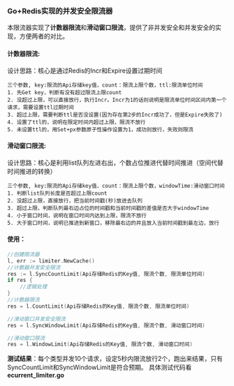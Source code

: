 ### Go+Redis实现的并发安全限流器

  
本限流器实现了**计数器限流**和**滑动窗口限流**，提供了非并发安全和并发安全的实现，方便两者的对比。  


#### 计数器限流:

设计思路：核心是通过Redis的Incr和Expire设置过期时间
```
三个参数, key:限流的Api存储key值，count：限流上限个数，ttl:限流单位时间
1. 先Get key，判断有没有超过限流上限count
2. 没超过上限，可以直接放行，执行Incr。Incr为1的话则说明是限流单位时间区间内第一个请求，需要设置ttl过期时间
3. 超过上限，需要判断ttl是否没设置(因为存在第2步的Incr成功了，但是Expire失败了)
4. 设置了ttl的，说明在限定时间内超过上限，限流不放行
5. 未设置ttl的，用Set+px参数原子性操作设置为1，成功则放行，失败则限流
```  

#### 滑动窗口限流:  

设计思路：核心是利用list队列左进右出，个数占位推进代替时间推进（空间代替时间推进的转换）
```
三个参数, key:限流的Api存储key值，count：限流上限个数，windowTime:滑动窗口时间
1. 判断list队列长度是否超过上限count
2. 没超过上限，直接放行，把当前时间戳(秒)放进去队列
3. 超过上限，判断队列最右边占位的时间戳和当前时间戳的差值是否大于windowTime
4. 小于窗口时间，说明在窗口时间内达到上限，限流不放行
5. 大于窗口时间，说明已推进到新窗口，移除最右边的并且放入当前时间戳到最左边，放行
```  

#### 使用：
```go
//创建限流器
l, err := limiter.NewCache()
//计数器并发安全限流
res := l.SyncCountLimit(Api存储Redis的Key值, 限流个数, 限流单位时间)
if res {
    //逻辑处理
}
//计数器限流
res = l.CountLimit(Api存储Redis的Key值, 限流个数, 限流单位时间)

//滑动窗口并发安全限流
res = l.SyncWindowLimit(Api存储Redis的Key值, 限流个数, 滑动窗口时间)

//滑动窗口限流
res = l.WindowLimit(Api存储Redis的Key值, 限流个数, 滑动窗口时间)
```

**测试结果**：每个类型并发10个请求，设定5秒内限流放行2个，跑出来结果，只有SyncCountLimit和SyncWindowLimit是符合预期。
具体测试代码看**ecurrent_limiter.go**


